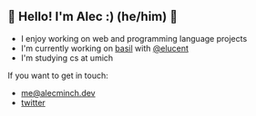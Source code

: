 ## 🌱 Hello! I'm Alec :) (he/him) 🌱

- I enjoy working on web and programming language projects
- I'm currently working on [basil](https://github.com/basilTeam/basil) with [@elucent](https://github.com/elucent)
- I'm studying cs at umich

If you want to get in touch:

- me@alecminch.dev
- [twitter](https://twitter.com/minchyAK)


<!--
**minchingtonak/minchingtonak** is a ✨ _special_ ✨ repository because its `README.md` (this file) appears on your GitHub profile.

Here are some ideas to get you started:

- 🔭 I’m currently working on ...
- 🌱 I’m currently learning ...
- 👯 I’m looking to collaborate on ...
- 🤔 I’m looking for help with ...
- 💬 Ask me about ...
- 📫 How to reach me: ...
- 😄 Pronouns: ...
- ⚡ Fun fact: ...
-->
